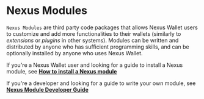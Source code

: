 # Nexus Modules

`Nexus Modules` are third party code packages that allows Nexus Wallet users to customize and add more functionalities to their wallets (similarly to _extensions_ or _plugins_ in other systems). Modules can be written and distributed by anyone who has sufficient programming skills, and can be optionally installed by anyone who uses Nexus Wallet.

If you're a Nexus Wallet user and looking for a guide to install a Nexus module, see **[How to install a Nexus module](./how-to-install.md)**

If you're a developer and looking for a guide to write your own module, see **[Nexus Module Developer Guide](./developer-guide)**
